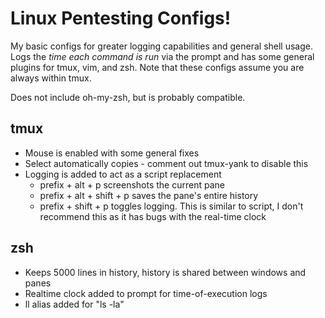 # Linux Pentesting Configs!

My basic configs for greater logging capabilities and general shell usage. Logs the *time each command is run* via the prompt and has some general plugins for tmux, vim, and zsh. Note that these configs assume you are always within tmux.

Does not include oh-my-zsh, but is probably compatible.

## tmux

* Mouse is enabled with some general fixes
* Select automatically copies - comment out tmux-yank to disable this
* Logging is added to act as a script replacement
  * prefix + alt + p screenshots the current pane
  * prefix + alt + shift + p saves the pane's entire history
  * prefix + shift + p toggles logging. This is similar to script, I don't recommend this as it has bugs with the real-time clock

## zsh

* Keeps 5000 lines in history, history is shared between windows and panes
* Realtime clock added to prompt for time-of-execution logs
* ll alias added for "ls -la"